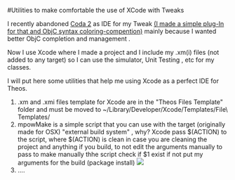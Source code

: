 #Utilities to make comfortable the use of XCode with Tweaks

I recently abandoned [Coda 2](https://panic.com/coda/) as IDE for my Tweak [(I made a simple plug-In for that and ObjC syntax coloring-compention)](https://github.com/MP0w/TheosCodaPlugin) mainly because I wanted better ObjC completion and management .

Now I use Xcode where I made a project and I include my .xm(i) files (not added to any target) so I can use the simulator, Unit Testing , etc for my classes.

I will put here some utilities that help me using Xcode as a perfect IDE for Theos.

1. .xm and .xmi files template for Xcode are in the "Theos Files Template" folder and must be moved to ~/Library/Developer/Xcode/Templates/File\ Templates/ 
2. mpowMake is a simple script that you can use with the target (originally made for OSX) "external build system" , why? Xcode pass $(ACTION) to the script, where $(ACTION) is clean in case you are cleaning the project and anything if you build, to not edit the arguments manually to pass to make manually thhe script check if $1 exist if not put my arguments for the build (package install)
![](/externalBuildSystem)
3. .... 